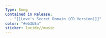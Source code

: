 ```yaml
---
Type: Song
Contained in Release:
  - "[[Love's Secret Domain (CD Version)]]"
color: "#eb3b5a"
sticker: lucide//music
---
```

